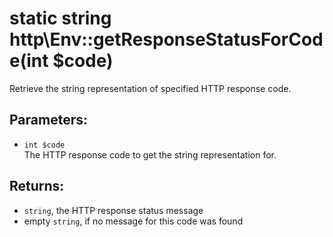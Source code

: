 # static string http\Env::getResponseStatusForCode(int $code)

Retrieve the string representation of specified HTTP response code.

## Parameters:

* ```int $code```  
  The HTTP response code to get the string representation for.
  
## Returns:

* ```string```, the HTTP response status message
* empty ```string```, if no message for this code was found

